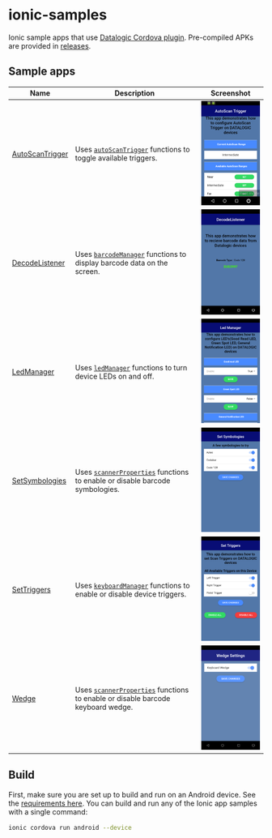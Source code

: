 # ionic-samples

Ionic sample apps that use [Datalogic Cordova plugin](https://github.com/datalogic/cordova-plugin-datalogic). Pre-compiled APKs are provided in [releases](https://github.com/datalogic/ionic-samples/releases).

## Sample apps

| Name | Description | Screenshot
|------|-------------|-----------
| [AutoScanTrigger](AutoScanTrigger/) | Uses [`autoScanTrigger`](https://github.com/datalogic/cordova-plugin-datalogic#autoScanTrigger) functions to toggle available triggers. | ![AutoScanTrigger](AutoScanTrigger/screenshots/screenshot.png)
| [DecodeListener](DecodeListener/) | Uses [`barcodeManager`](https://github.com/datalogic/cordova-plugin-datalogic#barcodeManager) functions to display barcode data on the screen. | ![DecodeListener](DecodeListener/screenshots/screenshot.png)
| [LedManager](LedManager/) | Uses [`ledManager`](https://github.com/datalogic/cordova-plugin-datalogic#ledManager) functions to turn device LEDs on and off. | ![LedManager](LedManager/screenshots/screenshot.png)
| [SetSymbologies](SetSymbologies/) | Uses [`scannerProperties`](https://github.com/datalogic/cordova-plugin-datalogic#scannerProperties) functions to enable or disable barcode symbologies. | ![SetSymbologies](SetSymbologies/screenshots/screenshot.png)
| [SetTriggers](SetTriggers/) | Uses [`keyboardManager`](https://github.com/datalogic/cordova-plugin-datalogic#keyboardManager) functions to enable or disable device triggers. | ![SetTriggers](SetTriggers/screenshots/screenshot.png)
| [Wedge](Wedge/) | Uses [`scannerProperties`](https://github.com/datalogic/cordova-plugin-datalogic#scannerProperties) functions to enable or disable barcode keyboard wedge. | ![Wedge](Wedge/screenshots/screenshot.png)

## Build

First, make sure you are set up to build and run on an Android device. See the [requirements here](https://ionicframework.com/docs/intro/deploying/). You can build and run any of the Ionic app samples with a single command:

```bash
ionic cordova run android --device
```

